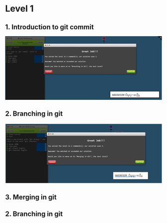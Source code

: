 # Level 1

## 1. Introduction to git commit

![alt text](image-1.png)

## 2. Branching in git

![alt text](image-2.png)

## 3. Merging in git



## 2. Branching in git

